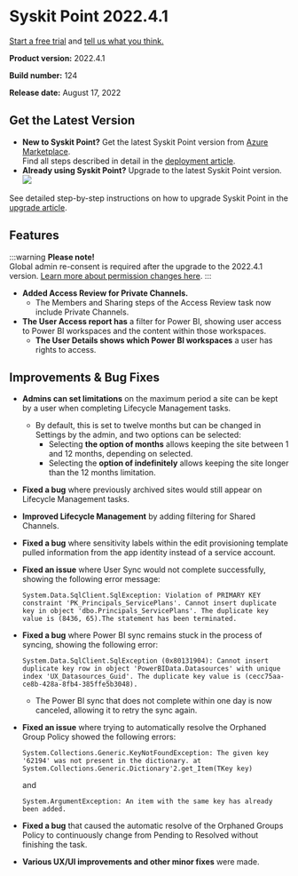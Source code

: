 ﻿---
description: >-
  This article lists new features, improvements, and bug fixes in Syskit Point
  version 2022.4.1.
---

# Syskit Point 2022.4.1

[Start a free trial](https://www.syskit.com/products/point/free-trial/) and [tell us what you think.](https://www.syskit.com/company/contact-us/)

**Product version:** 2022.4.1

**Build number:** 124

**Release date:** August 17, 2022

## Get the Latest Version

* **New to Syskit Point?** Get the latest Syskit Point version from [Azure Marketplace](https://azuremarketplace.microsoft.com/en-us/marketplace/apps/syskitltd.syskit\_point).\
  Find all steps described in detail in the [deployment article](../../../set-up-point-enterprise/deployment/deploy-syskit-point.md).
* **Already using Syskit Point?** Upgrade to the latest Syskit Point version.\
  [![](https://aka.ms/deploytoazurebutton)](https://portal.azure.com/#create/Microsoft.Template/uri/https%3A%2F%2Fsyskitassetsstorage.blob.core.windows.net%2Fpoint%2FARMTemplates%2FPointUpdateDeploy%2FPointUpdateTemplate.json)

See detailed step-by-step instructions on how to upgrade Syskit Point in the [upgrade article](../../../set-up-point-enterprise/deployment/upgrade-syskit-point.md).

## Features

:::warning
**Please note!**\
Global admin re-consent is required after the upgrade to the 2022.4.1 version. [Learn more about permission changes here](../../../requirements/permission-requirements-change-log.md#syskit-point-20224).
:::

* **Added Access Review for Private Channels.**
  * The Members and Sharing steps of the Access Review task now include Private Channels.
* **The User Access report has** a filter for Power BI, showing user access to Power BI workspaces and the content within those workspaces.
  * **The User Details shows which Power BI workspaces** a user has rights to access.

## Improvements & Bug Fixes

* **Admins can set limitations** on the maximum period a site can be kept by a user when completing Lifecycle Management tasks.
  * By default, this is set to twelve months but can be changed in Settings by the admin, and two options can be selected:
    * Selecting **the option of months** allows keeping the site between 1 and 12 months, depending on selected.
    * Selecting the **option of indefinitely** allows keeping the site longer than the 12 months limitation.
* **Fixed a bug** where previously archived sites would still appear on Lifecycle Management tasks.
* **Improved Lifecycle Management** by adding filtering for Shared Channels.
* **Fixed a bug** where sensitivity labels within the edit provisioning template pulled information from the app identity instead of a service account.
*   **Fixed an issue** where User Sync would not complete successfully, showing the following error message:

    `System.Data.SqlClient.SqlException: Violation of PRIMARY KEY constraint 'PK_Principals_ServicePlans'. Cannot insert duplicate key in object 'dbo.Principals_ServicePlans'. The duplicate key value is (8436, 65).The statement has been terminated.`
*   **Fixed a bug** where Power BI sync remains stuck in the process of syncing, showing the following error:

    `System.Data.SqlClient.SqlException (0x80131904): Cannot insert duplicate key row in object 'PowerBIData.Datasources' with unique index 'UX_Datasources_Guid'. The duplicate key value is (cecc75aa-ce8b-428a-8fb4-385ffe5b3048).`

    * The Power BI sync that does not complete within one day is now canceled, allowing it to retry the sync again.
*   **Fixed an issue** where trying to automatically resolve the Orphaned Group Policy showed the following errors:

    `System.Collections.Generic.KeyNotFoundException: The given key '62194' was not present in the dictionary. at System.Collections.Generic.Dictionary'2.get_Item(TKey key)`

    and

    `System.ArgumentException: An item with the same key has already been added.`
* **Fixed a bug** that caused the automatic resolve of the Orphaned Groups Policy to continuously change from Pending to Resolved without finishing the task.
* **Various UX/UI improvements and other minor fixes** were made.
